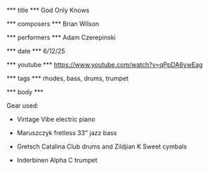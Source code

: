 *** title ***
God Only Knows

*** composers ***
Brian Wilson

*** performers ***
Adam Czerepinski

*** date ***
6/12/25

*** youtube ***
https://www.youtube.com/watch?v=qPpDA6ywEag

*** tags ***
rhodes, bass, drums, trumpet

*** body ***

Gear used:

- Vintage Vibe electric piano

- Maruszczyk fretless 33" jazz bass

- Gretsch Catalina Club drums and Zildjian K Sweet cymbals

- Inderbinen Alpha C trumpet
